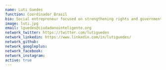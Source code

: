 ```yaml
---
name: Luti Guedes
function: Coordinador Brasil
bio: Social entrepreneur focused on strengthening rights and government and on making cities more humane. 
image: luti.jpg
email: lguedes@ciudadanointeligente.org
network_twitter: https://twitter.com/lutiguedes
network_linkedin: https://www.linkedin.com/in/lutiguedes/
network_github: 
network_googleplus:
network_facebook:
network_instagram:
active: true
---
```

